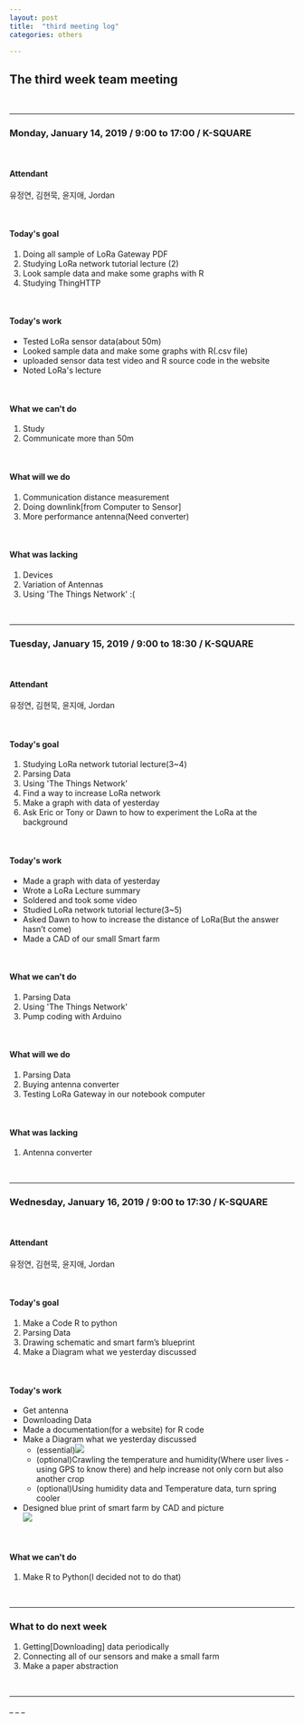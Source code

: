 ```yaml
---
layout: post
title:  "third meeting log"
categories: others

---
```


<h2>The third week team meeting</h2>
<br>
<hr />
<h3>Monday, January 14, 2019 / 9:00 to 17:00 / K-SQUARE </h3>
<br>
<h4>Attendant</h4>
<p>유정연, 김현묵, 윤지애, Jordan</p>
<br>
<h4>Today's goal</h4>
<ol>
<li>Doing all sample of LoRa Gateway PDF</li>
<li>Studying LoRa network tutorial lecture  (2)</li>
<li>Look sample data and make some graphs with R</li>
<li>Studying ThingHTTP</li>
</ol>
<br>
<h4>Today's work</h4>
<ul>
<li>Tested LoRa sensor data(about 50m)</li>
<li>Looked sample data and make some graphs with R(.csv file)</li>
<li>uploaded sensor data test video and R source code in the website</li>
<li>Noted LoRa's lecture</li>
</ul>
<br>
<h4>What we can't do</h4>
<ol>
<li>Study</li>
<li>Communicate more than 50m</li>
</ol>
<br>
<h4>What will we do</h4>
<ol>
<li>Communication distance measurement</li>
<li>Doing downlink[from Computer to Sensor]</li>
<li>More performance antenna(Need converter)</li>
</ol>
<br>
<h4>What was lacking</h4>
<ol>
<li>Devices</li>
<li>Variation of Antennas</li>
<li>Using 'The Things Network' :(</li>
</ol>
<br>
<hr />
<h3>Tuesday, January 15, 2019 / 9:00 to 18:30 / K-SQUARE </h3>
<br>
<h4>Attendant</h4>
<p>유정연, 김현묵, 윤지애, Jordan</p>
<br>
<h4>Today's goal</h4>
<ol>
<li>Studying LoRa network tutorial lecture(3~4)</li>
<li>Parsing Data</li>
<li>Using 'The Things Network'</li>
<li>Find a way to increase LoRa network</li>
<li>Make a graph with data of yesterday</li>
<li>Ask Eric or Tony or Dawn  to how to experiment the LoRa at the background</li>
</ol>
<br>
<h4>Today's work</h4>
<ul>
<li>Made a graph with data of yesterday</li>
<li>Wrote a LoRa Lecture summary</li>
<li>Soldered and took some video</li>
<li>Studied LoRa network tutorial lecture(3~5)</li>
<li>Asked Dawn to how to increase the distance of LoRa(But the answer hasn’t come)</li>
<li>Made a CAD of our small Smart farm</li>
</ul>
<br>
<h4>What we can't do</h4>
<ol>
<li>Parsing Data</li>
<li>Using 'The Things Network'</li>
<li>Pump coding with Arduino</li>
</ol>
<br>
<h4>What will we do</h4>
<ol>
<li>Parsing Data</li>
<li>Buying antenna converter</li>
<li>Testing LoRa Gateway in our notebook computer</li>
</ol>
<br>
<h4>What was lacking</h4>
<ol>
<li>Antenna converter</li>
</ol>
<br>
<hr />
<h3>Wednesday, January 16, 2019 / 9:00 to 17:30 / K-SQUARE </h3>
<br>
<h4>Attendant</h4>
<p>유정연, 김현묵, 윤지애, Jordan</p>
<br>
<h4>Today's goal</h4>
<ol>
<li>Make a Code R to python</li>
<li>Parsing Data</li>
<li>Drawing schematic and smart farm’s blueprint</li>
<li>Make a Diagram what we yesterday discussed</li>
</ol>
<br>
<h4>Today's work</h4>
<ul>
<li>Get antenna</li>
<li>Downloading Data</li>
<li>Made a documentation(for a website) for R code</li>
<li>Make a Diagram what we yesterday discussed
<ul>
<li>(essential)<img src="/static/img/diagram_data.png"></li>
<li>(optional)Crawling the temperature and humidity(Where user lives -using GPS to know there) and help increase not only corn but also another crop</li>
<li>(optional)Using humidity data and Temperature data, turn spring cooler</li>
</ul>
</li>
<li>Designed blue print of smart farm by CAD and picture<br>
<img src="/static/img/smart_farm_CAD.jpg"></li>
</ul>
<br>
<h4>What we can't do</h4>
<ol>
<li>Make R to Python(I decided not to do that)</li>
</ol>
<br>
<hr />
<h3>What to do next week</h3>
<ol>
<li>Getting[Downloading] data periodically</li>
<li>Connecting all of our sensors and make a small farm</li>
<li>Make a paper abstraction</li>
</ol>
<br>
<hr />
_ _ _


